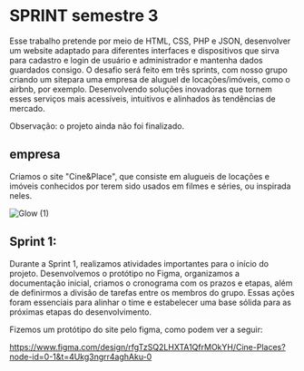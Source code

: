 # SPRINT semestre 3

Esse trabalho pretende por meio de HTML, CSS, PHP e JSON, desenvolver um website adaptado para diferentes interfaces e dispositivos que sirva para cadastro e login de usuário e administrador e mantenha dados guardados consigo. O desafio será feito em três sprints, com nosso grupo criando um sitepara uma empresa de aluguel de locações/imóveis, como o airbnb, por exemplo. Desenvolvendo soluções inovadoras que tornem esses serviços mais acessíveis, intuitivos e alinhados às tendências de mercado.

Observação: o projeto ainda não foi finalizado.

## empresa

Criamos o site "Cine&Place", que consiste em alugueis de locações e imóveis conhecidos por terem sido usados em filmes e séries, ou inspirada neles.

![Glow (1)](https://github.com/user-attachments/assets/99b4b286-c854-426b-b4bb-b4fe1c737ee5)
##  Sprint 1:
Durante a Sprint 1, realizamos atividades importantes para o início do projeto. Desenvolvemos o protótipo no Figma, organizamos a documentação inicial, criamos o cronograma com os prazos e etapas, além de definirmos a divisão de tarefas entre os membros do grupo. Essas ações foram essenciais para alinhar o time e estabelecer uma base sólida para as próximas etapas do desenvolvimento.  

Fizemos um protótipo do site pelo figma, como podem ver a seguir:

https://www.figma.com/design/rfgTzSQ2LHXTA1QfrMOkYH/Cine-Places?node-id=0-1&t=4Ukg3ngrr4aghAku-0
